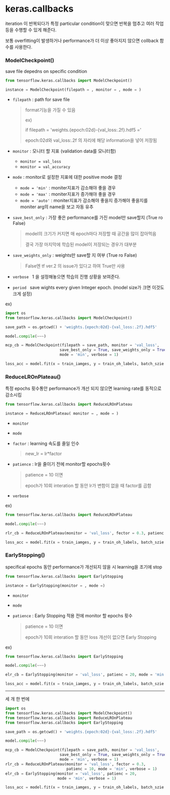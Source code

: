 # keras.callbacks

iteration 이 반복되다가 특정 particular condition이 맞으면 반복을 멈추고 여러 작업등을 수행할 수 있게 해준다.

보통 overfitting이 발생하거나 performance가 더 이상 좋아지지 않으면 collback 함수를 사용한다.



### ModelCheckpoint()

save file depedns on specific condition

```python
from tensorflow.keras.callbacks import ModelCheckpoint()
```





```python
instance = ModelCheckpoint(filepath = , monitor = , mode = )
```

- `filepath` : path for save file

  >format기능을 가질 수 있음
  >
  >ex)
  >
  >if filepath = 'weights.{epoch:02d}-{val_loss:.2f}.hdf5 ='
  >
  >epoch:02d와 val_loss:.2f 의 자리에 해당 information을 넣어 저장됨

- `monitor` : 모니터 할 지표 (validation data를 모니터함)

  - `monitor = val_loss`
  - `monitor = val_accuracy`

- `mode` : monitor로 설정한 지표에 대한 positive mode 결정

  - `mode = 'min'` : moniter지표가 감소해야 좋을 경우  
  - `mode = 'max'` : moniter지표가 증가해야 좋을 경우  
  - `mode = 'auto'` : moniter지표가 감소해야 좋을지 증가해야 좋을지를 moniter arg의 name을 보고 자동 유추

- `save_best_only` : 가장 좋은 performance를 가진 model만 save할지 (True ro False)

  > model의 크기가 커지면 매 epoch마다 저장할 때 공간을 많이 잡아먹음
  >
  > 결국 가장 마지막에 학습된 model이 저장되는 경우가 대부분

- `save_weights_only` : weights만 save할 지 여부 (True ro False)

  > False엔 tf ver.2 의 issue가 있다고 하여 True만 사용

- `verbose ` 1 을 설정해놓으면  학습의 진행 상황을 보여준다.

- `period ` save wights every given Integer epoch. (model size가 크면 이것도 크게 설정)

ex)

```python
import os
from tensorflow.keras.callbacks import ModelCheckpoint()

save_path = os.getcwd() + 'weights.{epoch:02d}-{val_loss:.2f}.hdf5'

model.compile(~~~)

mcp_cb = ModelCheckpoint(filepath = save_path, monitor = 'val_loss', 
                        save_best_only = True, save_weights_only = True,
                        mode = 'min', verbose = 1)

loss_acc = model.fit(x = train_iamges, y = train_oh_labels, batch_szie = 128, epoch = 10, validation_data = (val_images, val_oh_labels), callbacks = [mcp_cb])
```





### ReduceLROnPlateau()

특정 epochs 횟수통안 performance가 개선 되지 않으면 learning rate를 동적으로 감소시킴

```python
from tensorflow.keras.callbacks import ReduceLROnPlateau
```

```python
instance = ReduceLROnPlateau( monitor = , mode = )
```

- `monitor`

- `mode`

- `factor` : learning 속도를 줄일 인수  

  > new_lr = lr*factor

- `patience` : lr을 줄이기 전에 monitor할 epochs횟수

  > patience = 10 이면
  >
  > epoch가 10회 interation 할 동안 lr가 변함이 없을 때 factor를 곱함

- `verbose`



ex)

```python
from tensorflow.keras.callbacks import ReduceLROnPlateau

model.compile(~~~)

rlr_cb = ReduceLROnPlateau(monitor = 'val_loss', fector = 0.3, patienc = 10, mode = 'min', verbose = 1)

loss_acc = model.fit(x = train_iamges, y = train_oh_labels, batch_szie = 128, epoch = 30, validation_data = (val_images, val_oh_labels), callbacks = [rlr_cb])
```



### EarlyStopping()

specifical epochs 동안 performance가 개선되지 않을 시 learning을 조기에 stop 

```python
from tensorflow.keras.callbacks import EarlyStopping
```

```python
instance = EarlyStopping(monitor = , mode =)
```

- `monitor`

- `mode`

- `patience` : Early Stopping 적용 전에 monitor 할 epochs 횟수

  > patience = 10 이면
  >
  > epoch가 10회 interation 할 동안 loss 개선이 없으면 Early Stopping



ex)

```python
from tensorflow.keras.callbacks import EarlyStopping

model.compile(~~~)

elr_cb = EarlyStopping(monitor = 'val_loss', patienc = 20, mode = 'min', verbose = 1)

loss_acc = model.fit(x = train_iamges, y = train_oh_labels, batch_szie = 128, epoch = 50, validation_data = (val_images, val_oh_labels), callbacks = [elr_cb])
```



---

세 개 한 번에

```python
import os
from tensorflow.keras.callbacks import ModelCheckpoint()
from tensorflow.keras.callbacks import ReduceLROnPlateau
from tensorflow.keras.callbacks import EarlyStopping

save_path = os.getcwd() + 'weights.{epoch:02d}-{val_loss:.2f}.hdf5'

model.compile(~~~)

mcp_cb = ModelCheckpoint(filepath = save_path, monitor = 'val_loss', 
                        save_best_only = True, save_weights_only = True,
                        mode = 'min', verbose = 1)
rlr_cb = ReduceLROnPlateau(monitor = 'val_loss', fector = 0.3, 
                           patienc = 10, mode = 'min', verbose = 1)
elr_cb = EarlyStopping(monitor = 'val_loss', patienc = 20, 
                       mode = 'min', verbose = 1)

loss_acc = model.fit(x = train_iamges, y = train_oh_labels, batch_szie = 128, epoch = 50, validation_data = (val_images, val_oh_labels), callbacks = [mcp_cb , rlr_cb, elr_cb])
```

